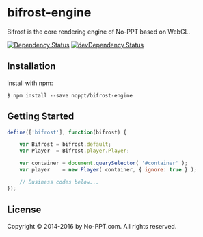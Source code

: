 # bifrost-engine

Bifrost is the core rendering engine of No-PPT based on WebGL.

[![Dependency Status](https://david-dm.org/no-ppt/bifrost-engine.svg)](https://david-dm.org/no-ppt/bifrost-engine)
[![devDependency Status](https://david-dm.org/no-ppt/bifrost-engine/dev-status.svg)](https://david-dm.org/no-ppt/bifrost-engine#info=devDependencies)

## Installation

install with npm:

```Shell
$ npm install --save noppt/bifrost-engine
```

## Getting Started

```JavaScript
define(['bifrost'], function(bifrost) {

    var Bifrost = bifrost.default;
    var Player  = Bifrost.player.Player;

    var container = document.querySelector( '#container' );
    var player    = new Player( container, { ignore: true } );

    // Business codes below...
});
```

## License

Copyright © 2014-2016 by No-PPT.com. All rights reserved.